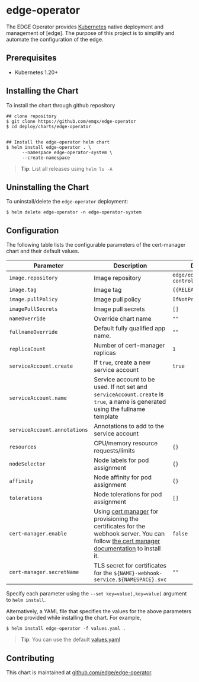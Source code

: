 # edge-operator

The EDGE Operator provides [Kubernetes](https://kubernetes.io/) native deployment and management of [edge]. The purpose of this project is to simplify and automate the configuration of the edge.

## Prerequisites

- Kubernetes 1.20+

## Installing the Chart

To install the chart through github repository

```console
## clone repository
$ git clone https://github.com/emqx/edge-operator
$ cd deploy/charts/edge-operator


## Install the edge-operator helm chart
$ helm install edge-operator . \
      --namespace edge-operator-system \
      --create-namespace
```

> **Tip**: List all releases using `helm ls -A`

## Uninstalling the Chart

To uninstall/delete the `edge-operator` deployment:

```console
$ helm delete edge-operator -n edge-operator-system
```

## Configuration

The following table lists the configurable parameters of the cert-manager chart and their default values.

| Parameter | Description | Default |
| --------- | ----------- | ------- |
| `image.repository` | Image repository | `edge/edge-operator-controller` |
| `image.tag` | Image tag | `{{RELEASE_VERSION}}` |
| `image.pullPolicy` | Image pull policy | `IfNotPresent` |
| `imagePullSecrets` | Image pull secrets| `[]` |
| `nameOverride` | Override chart name | `""` |
| `fullnameOverride` | Default fully qualified app name. | `""` |
| `replicaCount`  | Number of cert-manager replicas  | `1` |
| `serviceAccount.create` | If `true`, create a new service account | `true` |
| `serviceAccount.name` | Service account to be used. If not set and `serviceAccount.create` is `true`, a name is generated using the fullname template |  |
| `serviceAccount.annotations` | Annotations to add to the service account |  |
| `resources` | CPU/memory resource requests/limits | `{}` |
| `nodeSelector` | Node labels for pod assignment | `{}` |
| `affinity` | Node affinity for pod assignment | `{}` |
| `tolerations` | Node tolerations for pod assignment | `[]` |
| `cert-manager.enable` | Using [cert manager](https://github.com/jetstack/cert-manager) for provisioning the certificates for the webhook server. You can follow [the cert manager documentation](https://cert-manager.io/docs/installation/) to install it. | `false` |
| `cert-manager.secretName` | TLS secret for certificates for the `${NAME}-webhook-service.${NAMESPACE}.svc` | `""` |

Specify each parameter using the `--set key=value[,key=value]` argument to `helm install`.

Alternatively, a YAML file that specifies the values for the above parameters can be provided while installing the chart. For example,

```console
$ helm install edge-operator -f values.yaml .
```
> **Tip**: You can use the default [values.yaml](https://github.com/emqx/edge-operator/tree/main/deploy/charts/edge-operator/values.yaml)

## Contributing

This chart is maintained at [github.com/edge/edge-operator](https://github.com/emqx/edge-operator/tree/main/deploy/charts/edge-operator).
